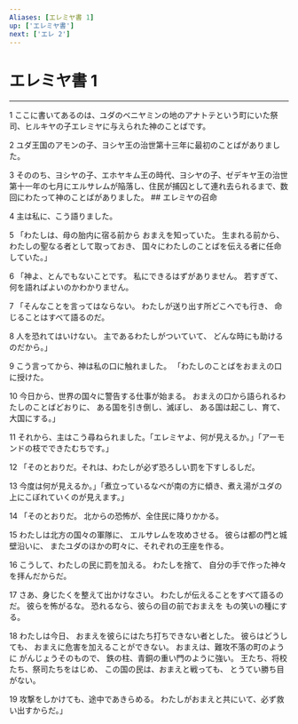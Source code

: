 ```yaml
---
Aliases: [エレミヤ書 1]
up: ['エレミヤ書']
next: ['エレ 2']
---
```

# エレミヤ書 1

***




1 
ここに書いてあるのは、ユダのベニヤミンの地のアナトテという町にいた祭司、ヒルキヤの子エレミヤに与えられた神のことばです。 



2 
ユダ王国のアモンの子、ヨシヤ王の治世第十三年に最初のことばがありました。 



3 
そののち、ヨシヤの子、エホヤキム王の時代、ヨシヤの子、ゼデキヤ王の治世第十一年の七月にエルサレムが陥落し、住民が捕囚として連れ去られるまで、数回にわたって神のことばがありました。 ## エレミヤの召命 



4 
主は私に、こう語りました。 



5 
「わたしは、母の胎内に宿る前から おまえを知っていた。 生まれる前から、 わたしの聖なる者として取っておき、 国々にわたしのことばを伝える者に任命していた。」 



6 
「神よ、とんでもないことです。 私にできるはずがありません。 若すぎて、何を語ればよいのかわかりません。 



7 
「そんなことを言ってはならない。 わたしが送り出す所どこへでも行き、 命じることはすべて語るのだ。 



8 
人を恐れてはいけない。 主であるわたしがついていて、 どんな時にも助けるのだから。」 



9 
こう言ってから、神は私の口に触れました。 「わたしのことばをおまえの口に授けた。 



10 
今日から、世界の国々に警告する仕事が始まる。 おまえの口から語られるわたしのことばどおりに、 ある国を引き倒し、滅ぼし、 ある国は起こし、育て、大国にする。」 



11 
それから、主はこう尋ねられました。「エレミヤよ、何が見えるか。」「アーモンドの枝でできたむちです。」 



12 
「そのとおりだ。それは、わたしが必ず恐ろしい罰を下すしるしだ。 



13 
今度は何が見えるか。」「煮立っているなべが南の方に傾き、煮え湯がユダの上にこぼれていくのが見えます。」 



14 
「そのとおりだ。 北からの恐怖が、全住民に降りかかる。 



15 
わたしは北方の国々の軍隊に、 エルサレムを攻めさせる。 彼らは都の門と城壁沿いに、 またユダのほかの町々に、それぞれの王座を作る。 



16 
こうして、わたしの民に罰を加える。 わたしを捨て、 自分の手で作った神々を拝んだからだ。 



17 
さあ、身じたくを整えて出かけなさい。 わたしが伝えることをすべて語るのだ。 彼らを怖がるな。 恐れるなら、彼らの目の前でおまえを もの笑いの種にする。 



18 
わたしは今日、 おまえを彼らにはたち打ちできない者とした。 彼らはどうしても、 おまえに危害を加えることができない。 おまえは、難攻不落の町のように がんじょうそのもので、 鉄の柱、青銅の重い門のように強い。 王たち、将校たち、祭司たちをはじめ、 この国の民は、おまえと戦っても、 とうてい勝ち目がない。 



19 
攻撃をしかけても、途中であきらめる。 わたしがおまえと共にいて、必ず救い出すからだ。」
